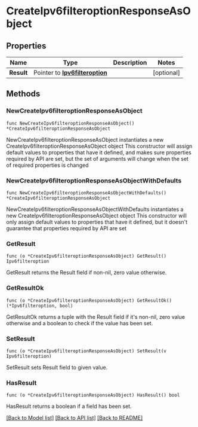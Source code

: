 # CreateIpv6filteroptionResponseAsObject

## Properties

Name | Type | Description | Notes
------------ | ------------- | ------------- | -------------
**Result** | Pointer to [**Ipv6filteroption**](Ipv6filteroption.md) |  | [optional] 

## Methods

### NewCreateIpv6filteroptionResponseAsObject

`func NewCreateIpv6filteroptionResponseAsObject() *CreateIpv6filteroptionResponseAsObject`

NewCreateIpv6filteroptionResponseAsObject instantiates a new CreateIpv6filteroptionResponseAsObject object
This constructor will assign default values to properties that have it defined,
and makes sure properties required by API are set, but the set of arguments
will change when the set of required properties is changed

### NewCreateIpv6filteroptionResponseAsObjectWithDefaults

`func NewCreateIpv6filteroptionResponseAsObjectWithDefaults() *CreateIpv6filteroptionResponseAsObject`

NewCreateIpv6filteroptionResponseAsObjectWithDefaults instantiates a new CreateIpv6filteroptionResponseAsObject object
This constructor will only assign default values to properties that have it defined,
but it doesn't guarantee that properties required by API are set

### GetResult

`func (o *CreateIpv6filteroptionResponseAsObject) GetResult() Ipv6filteroption`

GetResult returns the Result field if non-nil, zero value otherwise.

### GetResultOk

`func (o *CreateIpv6filteroptionResponseAsObject) GetResultOk() (*Ipv6filteroption, bool)`

GetResultOk returns a tuple with the Result field if it's non-nil, zero value otherwise
and a boolean to check if the value has been set.

### SetResult

`func (o *CreateIpv6filteroptionResponseAsObject) SetResult(v Ipv6filteroption)`

SetResult sets Result field to given value.

### HasResult

`func (o *CreateIpv6filteroptionResponseAsObject) HasResult() bool`

HasResult returns a boolean if a field has been set.


[[Back to Model list]](../README.md#documentation-for-models) [[Back to API list]](../README.md#documentation-for-api-endpoints) [[Back to README]](../README.md)


